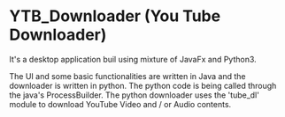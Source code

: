 # YTB_Downloader (You Tube Downloader)

It's a desktop application buil using mixture of JavaFx and Python3. 

The UI and some basic functionalities are written in Java and the downloader is written in python. The python code is being called through the java's ProcessBuilder. The python downloader uses the 'tube_dl' module to download YouTube Video and / or Audio contents.
